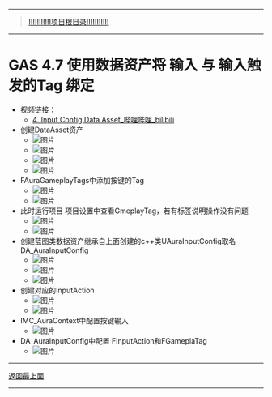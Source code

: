 ___________________________________________________________________________________________
> [!!!!!!!!!!!项目根目录!!!!!!!!!!!](./!!!!!!!!!!!项目目录!!!!!!!!!!!.md)

___________________________________________________________________________________________

# GAS 4.7 使用数据资产将 输入 与 输入触发的Tag 绑定
- 视频链接：
    -  [4. Input Config Data Asset_哔哩哔哩_bilibili]("https://www.bilibili.com/video/BV1JD421E7yC?p=98&vd_source=9e1e64122d802b4f7ab37bd325a89e6c")
- 创建DataAsset资产
    -  ![图片](https://github.com/liyunlong618/MyNote/blob/master/%E8%99%9A%E5%B9%BBC++/%E6%A8%A1%E5%9D%97/GAS/GAS%E7%AC%AC%E4%BA%8C%E5%AD%A3-%E6%9A%97%E9%BB%91%E7%A0%B4%E5%9D%8F%E7%A5%9ELike%E6%B8%B8%E6%88%8F/%E9%85%8D%E5%9B%BE/GAS_4.7/GAS%204.7%20%E4%BD%BF%E7%94%A8%E6%95%B0%E6%8D%AE%E8%B5%84%E4%BA%A7%E5%B0%86%20%E8%BE%93%E5%85%A5%20%E4%B8%8E%20%E8%BE%93%E5%85%A5%E8%A7%A6%E5%8F%91%E7%9A%84Tag%20%E7%BB%91%E5%AE%9A-%E5%B9%95%E5%B8%83%E5%9B%BE%E7%89%87-642769-247184.png?raw=true)
    -  ![图片](https://github.com/liyunlong618/MyNote/blob/master/%E8%99%9A%E5%B9%BBC++/%E6%A8%A1%E5%9D%97/GAS/GAS%E7%AC%AC%E4%BA%8C%E5%AD%A3-%E6%9A%97%E9%BB%91%E7%A0%B4%E5%9D%8F%E7%A5%9ELike%E6%B8%B8%E6%88%8F/%E9%85%8D%E5%9B%BE/GAS_4.7/GAS%204.7%20%E4%BD%BF%E7%94%A8%E6%95%B0%E6%8D%AE%E8%B5%84%E4%BA%A7%E5%B0%86%20%E8%BE%93%E5%85%A5%20%E4%B8%8E%20%E8%BE%93%E5%85%A5%E8%A7%A6%E5%8F%91%E7%9A%84Tag%20%E7%BB%91%E5%AE%9A-%E5%B9%95%E5%B8%83%E5%9B%BE%E7%89%87-410923-196457.png?raw=true)
    -  ![图片](https://github.com/liyunlong618/MyNote/blob/master/%E8%99%9A%E5%B9%BBC++/%E6%A8%A1%E5%9D%97/GAS/GAS%E7%AC%AC%E4%BA%8C%E5%AD%A3-%E6%9A%97%E9%BB%91%E7%A0%B4%E5%9D%8F%E7%A5%9ELike%E6%B8%B8%E6%88%8F/%E9%85%8D%E5%9B%BE/GAS_4.7/GAS%204.7%20%E4%BD%BF%E7%94%A8%E6%95%B0%E6%8D%AE%E8%B5%84%E4%BA%A7%E5%B0%86%20%E8%BE%93%E5%85%A5%20%E4%B8%8E%20%E8%BE%93%E5%85%A5%E8%A7%A6%E5%8F%91%E7%9A%84Tag%20%E7%BB%91%E5%AE%9A-%E5%B9%95%E5%B8%83%E5%9B%BE%E7%89%87-202904-219772.png?raw=true)
    -  ![图片](https://github.com/liyunlong618/MyNote/blob/master/%E8%99%9A%E5%B9%BBC++/%E6%A8%A1%E5%9D%97/GAS/GAS%E7%AC%AC%E4%BA%8C%E5%AD%A3-%E6%9A%97%E9%BB%91%E7%A0%B4%E5%9D%8F%E7%A5%9ELike%E6%B8%B8%E6%88%8F/%E9%85%8D%E5%9B%BE/GAS_4.7/GAS%204.7%20%E4%BD%BF%E7%94%A8%E6%95%B0%E6%8D%AE%E8%B5%84%E4%BA%A7%E5%B0%86%20%E8%BE%93%E5%85%A5%20%E4%B8%8E%20%E8%BE%93%E5%85%A5%E8%A7%A6%E5%8F%91%E7%9A%84Tag%20%E7%BB%91%E5%AE%9A-%E5%B9%95%E5%B8%83%E5%9B%BE%E7%89%87-515680-316822.png?raw=true)
- FAuraGameplayTags中添加按键的Tag
    -  ![图片](https://github.com/liyunlong618/MyNote/blob/master/%E8%99%9A%E5%B9%BBC++/%E6%A8%A1%E5%9D%97/GAS/GAS%E7%AC%AC%E4%BA%8C%E5%AD%A3-%E6%9A%97%E9%BB%91%E7%A0%B4%E5%9D%8F%E7%A5%9ELike%E6%B8%B8%E6%88%8F/%E9%85%8D%E5%9B%BE/GAS_4.7/GAS%204.7%20%E4%BD%BF%E7%94%A8%E6%95%B0%E6%8D%AE%E8%B5%84%E4%BA%A7%E5%B0%86%20%E8%BE%93%E5%85%A5%20%E4%B8%8E%20%E8%BE%93%E5%85%A5%E8%A7%A6%E5%8F%91%E7%9A%84Tag%20%E7%BB%91%E5%AE%9A-%E5%B9%95%E5%B8%83%E5%9B%BE%E7%89%87-945398-47968.png?raw=true)
    -  ![图片](https://github.com/liyunlong618/MyNote/blob/master/%E8%99%9A%E5%B9%BBC++/%E6%A8%A1%E5%9D%97/GAS/GAS%E7%AC%AC%E4%BA%8C%E5%AD%A3-%E6%9A%97%E9%BB%91%E7%A0%B4%E5%9D%8F%E7%A5%9ELike%E6%B8%B8%E6%88%8F/%E9%85%8D%E5%9B%BE/GAS_4.7/GAS%204.7%20%E4%BD%BF%E7%94%A8%E6%95%B0%E6%8D%AE%E8%B5%84%E4%BA%A7%E5%B0%86%20%E8%BE%93%E5%85%A5%20%E4%B8%8E%20%E8%BE%93%E5%85%A5%E8%A7%A6%E5%8F%91%E7%9A%84Tag%20%E7%BB%91%E5%AE%9A-%E5%B9%95%E5%B8%83%E5%9B%BE%E7%89%87-701388-740906.png?raw=true)
- 此时运行项目 项目设置中查看GmeplayTag，若有标签说明操作没有问题
    -  ![图片](https://github.com/liyunlong618/MyNote/blob/master/%E8%99%9A%E5%B9%BBC++/%E6%A8%A1%E5%9D%97/GAS/GAS%E7%AC%AC%E4%BA%8C%E5%AD%A3-%E6%9A%97%E9%BB%91%E7%A0%B4%E5%9D%8F%E7%A5%9ELike%E6%B8%B8%E6%88%8F/%E9%85%8D%E5%9B%BE/GAS_4.7/GAS%204.7%20%E4%BD%BF%E7%94%A8%E6%95%B0%E6%8D%AE%E8%B5%84%E4%BA%A7%E5%B0%86%20%E8%BE%93%E5%85%A5%20%E4%B8%8E%20%E8%BE%93%E5%85%A5%E8%A7%A6%E5%8F%91%E7%9A%84Tag%20%E7%BB%91%E5%AE%9A-%E5%B9%95%E5%B8%83%E5%9B%BE%E7%89%87-545045-24859.png?raw=true)
    -  ![图片](https://github.com/liyunlong618/MyNote/blob/master/%E8%99%9A%E5%B9%BBC++/%E6%A8%A1%E5%9D%97/GAS/GAS%E7%AC%AC%E4%BA%8C%E5%AD%A3-%E6%9A%97%E9%BB%91%E7%A0%B4%E5%9D%8F%E7%A5%9ELike%E6%B8%B8%E6%88%8F/%E9%85%8D%E5%9B%BE/GAS_4.7/GAS%204.7%20%E4%BD%BF%E7%94%A8%E6%95%B0%E6%8D%AE%E8%B5%84%E4%BA%A7%E5%B0%86%20%E8%BE%93%E5%85%A5%20%E4%B8%8E%20%E8%BE%93%E5%85%A5%E8%A7%A6%E5%8F%91%E7%9A%84Tag%20%E7%BB%91%E5%AE%9A-%E5%B9%95%E5%B8%83%E5%9B%BE%E7%89%87-257128-598655.png?raw=true)
- 创建蓝图类数据资产继承自上面创建的c++类UAuraInputConfig取名DA_AuraInputConfig
    -  ![图片](https://github.com/liyunlong618/MyNote/blob/master/%E8%99%9A%E5%B9%BBC++/%E6%A8%A1%E5%9D%97/GAS/GAS%E7%AC%AC%E4%BA%8C%E5%AD%A3-%E6%9A%97%E9%BB%91%E7%A0%B4%E5%9D%8F%E7%A5%9ELike%E6%B8%B8%E6%88%8F/%E9%85%8D%E5%9B%BE/GAS_4.7/GAS%204.7%20%E4%BD%BF%E7%94%A8%E6%95%B0%E6%8D%AE%E8%B5%84%E4%BA%A7%E5%B0%86%20%E8%BE%93%E5%85%A5%20%E4%B8%8E%20%E8%BE%93%E5%85%A5%E8%A7%A6%E5%8F%91%E7%9A%84Tag%20%E7%BB%91%E5%AE%9A-%E5%B9%95%E5%B8%83%E5%9B%BE%E7%89%87-99767-830475.png?raw=true)
    -  ![图片](https://github.com/liyunlong618/MyNote/blob/master/%E8%99%9A%E5%B9%BBC++/%E6%A8%A1%E5%9D%97/GAS/GAS%E7%AC%AC%E4%BA%8C%E5%AD%A3-%E6%9A%97%E9%BB%91%E7%A0%B4%E5%9D%8F%E7%A5%9ELike%E6%B8%B8%E6%88%8F/%E9%85%8D%E5%9B%BE/GAS_4.7/GAS%204.7%20%E4%BD%BF%E7%94%A8%E6%95%B0%E6%8D%AE%E8%B5%84%E4%BA%A7%E5%B0%86%20%E8%BE%93%E5%85%A5%20%E4%B8%8E%20%E8%BE%93%E5%85%A5%E8%A7%A6%E5%8F%91%E7%9A%84Tag%20%E7%BB%91%E5%AE%9A-%E5%B9%95%E5%B8%83%E5%9B%BE%E7%89%87-274875-418315.png?raw=true)
    -  ![图片](https://github.com/liyunlong618/MyNote/blob/master/%E8%99%9A%E5%B9%BBC++/%E6%A8%A1%E5%9D%97/GAS/GAS%E7%AC%AC%E4%BA%8C%E5%AD%A3-%E6%9A%97%E9%BB%91%E7%A0%B4%E5%9D%8F%E7%A5%9ELike%E6%B8%B8%E6%88%8F/%E9%85%8D%E5%9B%BE/GAS_4.7/GAS%204.7%20%E4%BD%BF%E7%94%A8%E6%95%B0%E6%8D%AE%E8%B5%84%E4%BA%A7%E5%B0%86%20%E8%BE%93%E5%85%A5%20%E4%B8%8E%20%E8%BE%93%E5%85%A5%E8%A7%A6%E5%8F%91%E7%9A%84Tag%20%E7%BB%91%E5%AE%9A-%E5%B9%95%E5%B8%83%E5%9B%BE%E7%89%87-694509-384866.png?raw=true)
- 创建对应的InputAction
    -  ![图片](https://github.com/liyunlong618/MyNote/blob/master/%E8%99%9A%E5%B9%BBC++/%E6%A8%A1%E5%9D%97/GAS/GAS%E7%AC%AC%E4%BA%8C%E5%AD%A3-%E6%9A%97%E9%BB%91%E7%A0%B4%E5%9D%8F%E7%A5%9ELike%E6%B8%B8%E6%88%8F/%E9%85%8D%E5%9B%BE/GAS_4.7/GAS%204.7%20%E4%BD%BF%E7%94%A8%E6%95%B0%E6%8D%AE%E8%B5%84%E4%BA%A7%E5%B0%86%20%E8%BE%93%E5%85%A5%20%E4%B8%8E%20%E8%BE%93%E5%85%A5%E8%A7%A6%E5%8F%91%E7%9A%84Tag%20%E7%BB%91%E5%AE%9A-%E5%B9%95%E5%B8%83%E5%9B%BE%E7%89%87-912377-445925.png?raw=true)
    -  ![图片](https://github.com/liyunlong618/MyNote/blob/master/%E8%99%9A%E5%B9%BBC++/%E6%A8%A1%E5%9D%97/GAS/GAS%E7%AC%AC%E4%BA%8C%E5%AD%A3-%E6%9A%97%E9%BB%91%E7%A0%B4%E5%9D%8F%E7%A5%9ELike%E6%B8%B8%E6%88%8F/%E9%85%8D%E5%9B%BE/GAS_4.7/GAS%204.7%20%E4%BD%BF%E7%94%A8%E6%95%B0%E6%8D%AE%E8%B5%84%E4%BA%A7%E5%B0%86%20%E8%BE%93%E5%85%A5%20%E4%B8%8E%20%E8%BE%93%E5%85%A5%E8%A7%A6%E5%8F%91%E7%9A%84Tag%20%E7%BB%91%E5%AE%9A-%E5%B9%95%E5%B8%83%E5%9B%BE%E7%89%87-198986-732893.png?raw=true)
- IMC_AuraContext中配置按键输入
    -  ![图片](https://github.com/liyunlong618/MyNote/blob/master/%E8%99%9A%E5%B9%BBC++/%E6%A8%A1%E5%9D%97/GAS/GAS%E7%AC%AC%E4%BA%8C%E5%AD%A3-%E6%9A%97%E9%BB%91%E7%A0%B4%E5%9D%8F%E7%A5%9ELike%E6%B8%B8%E6%88%8F/%E9%85%8D%E5%9B%BE/GAS_4.7/GAS%204.7%20%E4%BD%BF%E7%94%A8%E6%95%B0%E6%8D%AE%E8%B5%84%E4%BA%A7%E5%B0%86%20%E8%BE%93%E5%85%A5%20%E4%B8%8E%20%E8%BE%93%E5%85%A5%E8%A7%A6%E5%8F%91%E7%9A%84Tag%20%E7%BB%91%E5%AE%9A-%E5%B9%95%E5%B8%83%E5%9B%BE%E7%89%87-750471-979129.png?raw=true)
- DA_AuraInputConfig中配置 FInputAction和FGameplaTag
    -  ![图片](https://github.com/liyunlong618/MyNote/blob/master/%E8%99%9A%E5%B9%BBC++/%E6%A8%A1%E5%9D%97/GAS/GAS%E7%AC%AC%E4%BA%8C%E5%AD%A3-%E6%9A%97%E9%BB%91%E7%A0%B4%E5%9D%8F%E7%A5%9ELike%E6%B8%B8%E6%88%8F/%E9%85%8D%E5%9B%BE/GAS_4.7/GAS%204.7%20%E4%BD%BF%E7%94%A8%E6%95%B0%E6%8D%AE%E8%B5%84%E4%BA%A7%E5%B0%86%20%E8%BE%93%E5%85%A5%20%E4%B8%8E%20%E8%BE%93%E5%85%A5%E8%A7%A6%E5%8F%91%E7%9A%84Tag%20%E7%BB%91%E5%AE%9A-%E5%B9%95%E5%B8%83%E5%9B%BE%E7%89%87-513286-200946.png?raw=true)

___________________________________________________________________________________________

[返回最上面](#处理关键点)
___________________________________________________________________________________________